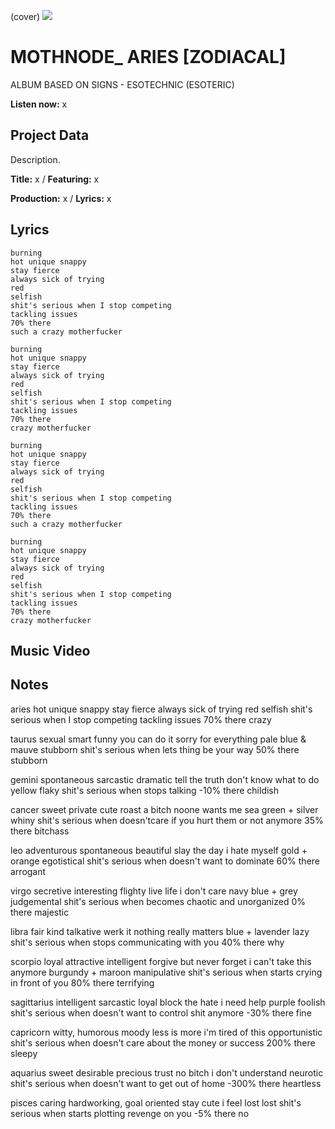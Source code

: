 (cover) ![](57175019_319474918741616_8502199518755923887_n.jpg)

# MOTHNODE_ ARIES [ZODIACAL]
ALBUM BASED ON SIGNS - ESOTECHNIC (ESOTERIC)

**Listen now:** x

## Project Data

Description.


**Title:** x / **Featuring:** x

**Production:** x / **Lyrics:** x

## Lyrics

```
burning
hot unique snappy
stay fierce
always sick of trying
red
selfish
shit's serious when I stop competing
tackling issues
70% there
such a crazy motherfucker

burning
hot unique snappy
stay fierce
always sick of trying
red
selfish
shit's serious when I stop competing
tackling issues
70% there
crazy motherfucker

burning
hot unique snappy
stay fierce
always sick of trying
red
selfish
shit's serious when I stop competing
tackling issues
70% there
such a crazy motherfucker

burning
hot unique snappy
stay fierce
always sick of trying
red
selfish
shit's serious when I stop competing
tackling issues
70% there
crazy motherfucker

```

## Music Video


## Notes

aries
hot unique snappy
stay fierce
always sick of trying
red
selfish
shit's serious when I stop competing
tackling issues
70% there
crazy

taurus
sexual smart funny
you can do it
sorry for everything
pale blue & mauve
stubborn
shit's serious when lets thing be your way
50% there
stubborn

gemini
spontaneous sarcastic dramatic
tell the truth
don't know what to do
yellow
flaky
shit's serious when stops talking
-10% there
childish

cancer
sweet private cute
roast a bitch
noone wants me
sea green + silver
whiny
shit's serious when doesn'tcare if you hurt them or not anymore
35% there
bitchass

leo
adventurous spontaneous beautiful
slay the day
i hate myself
gold + orange
egotistical
shit's serious when doesn't want to dominate
60% there
arrogant

virgo
secretive interesting flighty
live life
i don't care
navy blue + grey
judgemental
shit's serious when becomes chaotic and unorganized
0% there
majestic

libra
fair kind talkative
werk it
nothing really matters
blue + lavender
lazy
shit's serious when stops communicating with you
40% there
why

scorpio
loyal attractive intelligent
forgive but never forget
i can't take this anymore
burgundy + maroon
manipulative
shit's serious when starts crying in front of you
80% there
terrifying

sagittarius
intelligent sarcastic loyal
block the hate
i need help
purple
foolish
shit's serious when doesn't want to control shit anymore
-30% there
fine

capricorn
witty, humorous moody
less is more
i'm tired of this
opportunistic
shit's serious when doesn't care about the money or success
200% there
sleepy

aquarius
sweet desirable precious
trust no bitch
i don't understand
neurotic
shit's serious when doesn't want to get out of home
-300% there
heartless

pisces
caring hardworking, goal oriented
stay cute
i feel lost
lost
shit's serious when starts plotting revenge on you
-5% there
no


